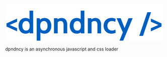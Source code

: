 ![dpndncy](https://github.com/rascm/dpndncy/blob/main/img/logo.png)

dpndncy is an asynchronous javascript and css loader
